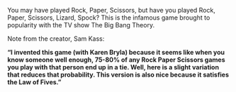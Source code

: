 You may have played Rock, Paper, Scissors, but have you played Rock, Paper, Scissors, Lizard, Spock? This is the infamous game brought to popularity with the TV show The Big Bang Theory.


Note from the creator, Sam Kass:

**“I invented this game (with Karen Bryla) because it seems like when you know someone well enough, 75-80% of any Rock Paper Scissors games you play with that person end up in a tie. Well, here is a slight variation that reduces that probability. This version is also nice because it satisfies the Law of Fives.”**

